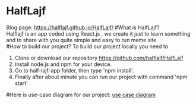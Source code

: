 # HalfLajf </br>
Blog page: https://halflajf.github.io/HalfLajf/
#What is HalfLajf?<br>
Halflajf is an app coded using React.js , we create it just to learn something and to share with you quite simple and easy to run meme site <br>
#How to build our project? 
To build our project locally you need to 
 1. Clone or download our repository https://github.com/halflajf/HalfLajf
 2. Install node.js and npm for your device.
 3. Go to half-lajf-app folder, then type 'npm install'.
 4. Finally after about minute you can run our project with command 'npm start'

 #Here is use-case diagram for our project:
 [use case diagram](https://github.com/halflajf/HalfLajf/blob/master/use_case_diagram_half_lajf.png?raw=true)